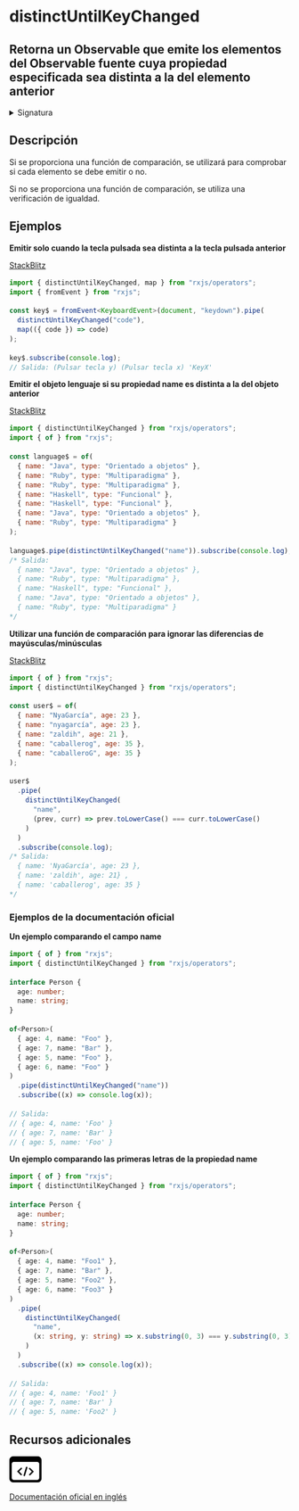 # distinctUntilKeyChanged

<h2 class="subtitle"> Retorna un Observable que emite los elementos del Observable fuente cuya propiedad especificada sea distinta a la del elemento anterior
</h2>

<details>
<summary>Signatura</summary>

### Firma

`distinctUntilKeyChanged<T, K extends keyof T>(key: K, compare?: (x: T[K], y: T[K]) => boolean): MonoTypeOperatorFunction<T>`

### Parámetros

<table>
<tr><td>key</td><td>Clave de la propiedad del objeto que se desea comparar.</td></tr>
<tr><td>compare</td><td>Opcional. El valor por defecto es <code>undefined</code>.
Función de comparación opcional que se utiliza para comprobar si un elemento es distinto al elemento anterior.</td></tr>

</table>

### Retorna

`MonoTypeOperatorFunction<T>`: Un Observable que emite elementos del Observable fuente si la propiedad especificada es distinta a la del elemento anterior.

</details>

## Descripción

Si se proporciona una función de comparación, se utilizará para comprobar si cada elemento se debe emitir o no.

Si no se proporciona una función de comparación, se utiliza una verificación de igualdad.

## Ejemplos

**Emitir solo cuando la tecla pulsada sea distinta a la tecla pulsada anterior**

<a target="_blank" href="https://stackblitz.com/edit/rxjs-distinctuntilkeychanged-1?file=index.ts">StackBlitz</a>

```typescript
import { distinctUntilKeyChanged, map } from "rxjs/operators";
import { fromEvent } from "rxjs";

const key$ = fromEvent<KeyboardEvent>(document, "keydown").pipe(
  distinctUntilKeyChanged("code"),
  map(({ code }) => code)
);

key$.subscribe(console.log);
// Salida: (Pulsar tecla y) (Pulsar tecla x) 'KeyX'
```

**Emitir el objeto lenguaje si su propiedad name es distinta a la del objeto anterior**

<a target="_blank" href="https://stackblitz.com/edit/rxjs-distinctuntilkeychanged-2?file=index.ts">StackBlitz</a>

```javascript
import { distinctUntilKeyChanged } from "rxjs/operators";
import { of } from "rxjs";

const language$ = of(
  { name: "Java", type: "Orientado a objetos" },
  { name: "Ruby", type: "Multiparadigma" },
  { name: "Ruby", type: "Multiparadigma" },
  { name: "Haskell", type: "Funcional" },
  { name: "Haskell", type: "Funcional" },
  { name: "Java", type: "Orientado a objetos" },
  { name: "Ruby", type: "Multiparadigma" }
);

language$.pipe(distinctUntilKeyChanged("name")).subscribe(console.log);
/* Salida:
  { name: "Java", type: "Orientado a objetos" },
  { name: "Ruby", type: "Multiparadigma" },
  { name: "Haskell", type: "Funcional" },
  { name: "Java", type: "Orientado a objetos" },
  { name: "Ruby", type: "Multiparadigma" }
*/
```

**Utilizar una función de comparación para ignorar las diferencias de mayúsculas/minúsculas**

<a target="_blank" href="https://stackblitz.com/edit/rxjs-distinctuntilkeychanged-3?file=index.ts">StackBlitz</a>

```javascript
import { of } from "rxjs";
import { distinctUntilKeyChanged } from "rxjs/operators";

const user$ = of(
  { name: "NyaGarcía", age: 23 },
  { name: "nyagarcía", age: 23 },
  { name: "zaldih", age: 21 },
  { name: "caballerog", age: 35 },
  { name: "caballeroG", age: 35 }
);

user$
  .pipe(
    distinctUntilKeyChanged(
      "name",
      (prev, curr) => prev.toLowerCase() === curr.toLowerCase()
    )
  )
  .subscribe(console.log);
/* Salida: 
  { name: 'NyaGarcía', age: 23 }, 
  { name: 'zaldih', age: 21} , 
  { name: 'caballerog', age: 35 }
*/
```

### Ejemplos de la documentación oficial

**Un ejemplo comparando el campo name**

```typescript
import { of } from "rxjs";
import { distinctUntilKeyChanged } from "rxjs/operators";

interface Person {
  age: number;
  name: string;
}

of<Person>(
  { age: 4, name: "Foo" },
  { age: 7, name: "Bar" },
  { age: 5, name: "Foo" },
  { age: 6, name: "Foo" }
)
  .pipe(distinctUntilKeyChanged("name"))
  .subscribe((x) => console.log(x));

// Salida:
// { age: 4, name: 'Foo' }
// { age: 7, name: 'Bar' }
// { age: 5, name: 'Foo' }
```

**Un ejemplo comparando las primeras letras de la propiedad name**

```typescript
import { of } from "rxjs";
import { distinctUntilKeyChanged } from "rxjs/operators";

interface Person {
  age: number;
  name: string;
}

of<Person>(
  { age: 4, name: "Foo1" },
  { age: 7, name: "Bar" },
  { age: 5, name: "Foo2" },
  { age: 6, name: "Foo3" }
)
  .pipe(
    distinctUntilKeyChanged(
      "name",
      (x: string, y: string) => x.substring(0, 3) === y.substring(0, 3)
    )
  )
  .subscribe((x) => console.log(x));

// Salida:
// { age: 4, name: 'Foo1' }
// { age: 7, name: 'Bar' }
// { age: 5, name: 'Foo2' }
```

<div class="additional-section">

## Recursos adicionales

<a class="source-icon" target="_blank" href="https://github.com/ReactiveX/rxjs/blob/master/src/internal/operators/distinctUntilKeyChanged.ts">
<img src="assets/icons/source-code.png" alt="Source code">
</a>
</div>

<a target="_blank" href="https://rxjs.dev/api/operators/distinctUntilKeyChanged">Documentación oficial en inglés</a>
